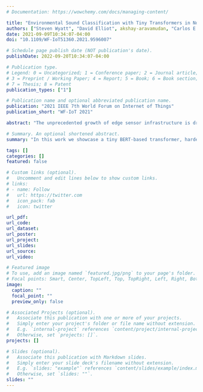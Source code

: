 ```yaml
---
# Documentation: https://wowchemy.com/docs/managing-content/

title: "Environmental Sound Classification with Tiny Transformers in Noisy Edge Environments"
authors: ["Steven Wyatt", "David Elliot", akshay-aravamudan, "Carlos E. Otero", "Luis D. Otero", admin, "Anthony O. Smith", "Adrian M. Peter", "Wesley Jones", "Steven Leung", "Eric Lam"]
date: 2021-09-09T10:34:07-04:00
doi: "10.1109/WF-IoT51360.2021.9596007"

# Schedule page publish date (NOT publication's date).
publishDate: 2022-09-20T10:34:07-04:00

# Publication type.
# Legend: 0 = Uncategorized; 1 = Conference paper; 2 = Journal article;
# 3 = Preprint / Working Paper; 4 = Report; 5 = Book; 6 = Book section;
# 7 = Thesis; 8 = Patent
publication_types: ["1"]

# Publication name and optional abbreviated publication name.
publication: "2021 IEEE 7th World Forum on Internet of Things"
publication_short: "WF-IoT 2021"

abstract: "The unprecedented growth of edge sensor infrastructure is driving the demand function for in situ analytics, i.e. automated decision support at the point of data collection. In the present work, we detail our state-of-the-art Environmental Sound Classification (ESC) framework that is capable of near real-time acoustic categorization directly at the edge. Existing ESC algorithms primarily train and test on pristine datasets that fail in real-world deployments due their inability to handle real-world noisy environments. Methods to denoise the sounds are often computationally expensive for edge devices and do not guarantee performance improvements. To this end, we investigate a way to make existing ESC models robust and make them work in operational resource-constrained settings. Our framework employs a noisy classification model consisting of a tiny BERT-based Transformer (less than 20,000 parameters) and considers hardening of this model through the use of transmission channel noise augmentation. We detail real-world results through its deployment on a Raspberry Pi Zero and demonstrate its classification performance."

# Summary. An optional shortened abstract.
summary: "In this work we showcase a tiny BERT-based transformer, hardened via noise augmentation for state-of-the-art environmental sound classification on edge computing devices."

tags: []
categories: []
featured: false

# Custom links (optional).
#   Uncomment and edit lines below to show custom links.
# links:
# - name: Follow
#   url: https://twitter.com
#   icon_pack: fab
#   icon: twitter

url_pdf:
url_code:
url_dataset:
url_poster:
url_project:
url_slides:
url_source:
url_video:

# Featured image
# To use, add an image named `featured.jpg/png` to your page's folder. 
# Focal points: Smart, Center, TopLeft, Top, TopRight, Left, Right, BottomLeft, Bottom, BottomRight.
image:
  caption: ""
  focal_point: ""
  preview_only: false

# Associated Projects (optional).
#   Associate this publication with one or more of your projects.
#   Simply enter your project's folder or file name without extension.
#   E.g. `internal-project` references `content/project/internal-project/index.md`.
#   Otherwise, set `projects: []`.
projects: []

# Slides (optional).
#   Associate this publication with Markdown slides.
#   Simply enter your slide deck's filename without extension.
#   E.g. `slides: "example"` references `content/slides/example/index.md`.
#   Otherwise, set `slides: ""`.
slides: ""
---
```

